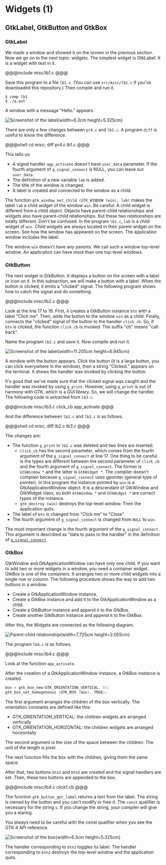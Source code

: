 # Widgets (1)

## GtkLabel, GtkButton and GtkBox

### GtkLabel

We made a window and showed it on the screen in the previous section.
Now we go on to the next topic: widgets.
The simplest widget is GtkLabel.
It is a widget with text in it.

@@@include
misc/lb1.c
@@@

Save this program to a file `lb1.c`.
(You can use `src/misc/lb1.c` if you've downloaded this repository.)
Then compile and run it.

    $ comp lb1
    $ ./a.out

A window with a message "Hello." appears.

![Screenshot of the label](../image/screenshot_lb1.png){width=6.3cm height=5.325cm}

There are only a few changes between `pr4.c` and `lb1.c`.
A program `diff` is useful to know the difference.

@@@shell
cd misc; diff pr4.c lb1.c
@@@

This tells us:

- A signal handler `app_activate` doesn't have `user_data` parameter.
If the fourth argument of `g_signal_connect` is NULL, you can leave out `user_data`.
- The definition of a new variable `lab` is added.
- The title of the window is changed.
- A label is created and connected to the window as a child.

The function `gtk_window_set_child (GTK_WINDOW (win), lab)` makes the label `lab` a child widget of the window `win`.
Be careful.
A child widget is different from a child object.
Objects have parent-child relationships and widgets also have parent-child relationships.
But these two relationships are totally different.
Don't be confused.
In the program `lb1.c`, `lab` is a child widget of `win`.
Child widgets are always located in their parent widget on the screen.
See how the window has appeared on the screen.
The application window includes the label.

The window `win` doesn't have any parents.
We call such a window top-level window.
An application can have more than one top-level windows.

### GtkButton

The next widget is GtkButton.
It displays a button on the screen with a label or icon on it.
In this subsection, we will make a button with a label.
When the button is clicked, it emits a "clicked" signal.
The following program shows how to catch the signal and do something.

@@@include
misc/lb2.c
@@@

Look at the line 17 to 19.
First, it creates a GtkButton instance `btn` with a label "Click me".
Then, adds the button to the window `win` as a child.
Finally, connects the "clicked" signal of the button to the handler `click_cb`.
So, if `btn` is clicked, the function `click_cb` is invoked.
The suffix "cb" means "call back".

Name the program `lb2.c` and save it.
Now compile and run it.

![Screenshot of the label](../image/screenshot_lb2.png){width=11.205cm height=6.945cm}

A window with the button appears.
Click the button (it is a large button, you can click everywhere in the window), then a string "Clicked." appears on the terminal.
It shows the handler was invoked by clicking the button.

It's good that we've made sure that the clicked signal was caught and the handler was invoked by using `g_print`.
However, using `g_print` is out of harmony with GTK, which is a GUI library.
So, we will change the handler.
The following code is extracted from `lb3.c`.

@@@include
misc/lb3.c click_cb app_activate
@@@

And the difference between `lb2.c` and `lb3.c` is as follows.

@@@shell
cd misc; diff lb2.c lb3.c
@@@

The changes are:

- The function `g_print` in `lb2.c` was deleted and two lines are inserted.
  - `click_cb` has the second parameter, which comes from the fourth argument of the `g_signal_connect` at line 17.
One thing to be careful is the types are different between the second parameter of `click_cb` and the fourth argument of `g_signal_connect`.
The former is `GtkWindow *` and the latter is `GtkWidget *`.
The compiler doesn't complain because `g_signal_connect` uses gpointer (general type of pointer).
In this program the instance pointed by `win` is a GtkApplicationWindow object.
It is a descendant of GtkWindow and GtkWidget class, so both `GtkWindow *` and `GtkWidget *` are correct types of the instance.
  - `gtk_destroy (win)` destroys the top-level window. Then the application quits.
- The label of `btn` is changed from "Click me" to "Close".
- The fourth argument of `g_signal_connect` is changed from `NULL` to `win`.

The most important change is the fourth argument of the `g_signal_connect`.
This argument is described as "data to pass to the handler" in the definition of [`g_signal_connect`](https://docs.gtk.org/gobject/func.signal_connect.html).

### GtkBox

GtkWindow and GtkApplicationWindow can have only one child.
If you want to add two or more widgets in a window, you need a container widget.
GtkBox is one of the containers.
It arranges two or more child widgets into a single row or column.
The following procedure shows the way to add two buttons in a window.

- Create a GtkApplicationWindow instance.
- Create a GtkBox instance and add it to the GtkApplicationWindow as a child.
- Create a GtkButton instance and append it to the GtkBox.
- Create another GtkButton instance and append it to the GtkBox.

After this, the Widgets are connected as the following diagram.

![Parent-child relationship](../image/box.png){width=7.725cm height=2.055cm}

The program `lb4.c` is as follows.

@@@include
misc/lb4.c
@@@

Look at the function `app_activate`.

After the creation of a GtkApplicationWindow instance, a GtkBox instance is created.

~~~C
box = gtk_box_new(GTK_ORIENTATION_VERTICAL, 5);
gtk_box_set_homogeneous (GTK_BOX (box), TRUE);
~~~

The first argument arranges the children of the box vertically.
The orientation constants are defined like this: 

- GTK\_ORIENTATION\_VERTICAL: the children widgets are arranged vertically
- GTK\_ORIENTATION\_HORIZONTAL: the children widgets are arranged horizontally

The second argument is the size of the space between the children.
The unit of the length is pixel.

The next function fills the box with the children, giving them the same space.

After that, two buttons `btn1` and `btn2` are created and the signal handlers are set.
Then, these two buttons are appended to the box.

@@@include
misc/lb4.c click1.cb
@@@

The function `gtk_button_get_label` returns a text from the label.
The string is owned by the button and you can't modify or free it.
The `const` qualifier is necessary for the string `s`.
If you change the string, your compiler will give you a waring.

You always need to be careful with the const qualifier when you see the GTK 4 API reference.

![Screenshot of the box](../image/screenshot_lb4.png){width=6.3cm height=5.325cm}

The handler corresponding to `btn1` toggles its label.
The handler corresponding to `btn2` destroys the top-level window and the application quits.
